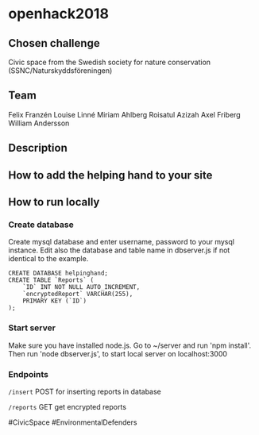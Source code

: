 # openhack2018

## Chosen challenge
Civic space from the Swedish society for nature conservation (SSNC/Naturskyddsföreningen)


## Team
Felix Franzén
Louise Linné
Miriam Ahlberg
Roisatul Azizah
Axel Friberg
William Andersson


## Description


## How to add the helping hand to your site


## How to run locally
### Create database
Create mysql database and enter username, password to your mysql instance. Edit also the database and table name in dbserver.js if not identical to the example.

```
CREATE DATABASE helpinghand;
CREATE TABLE `Reports` (
	`ID` INT NOT NULL AUTO_INCREMENT,
	`encryptedReport` VARCHAR(255),
	PRIMARY KEY (`ID`)
);
```

### Start server
Make sure you have installed node.js.
Go to ~/server and run 'npm install'.
Then run 'node dbserver.js', to start local server on localhost:3000

### Endpoints
`/insert` POST for inserting reports in database

`/reports` GET get encrypted reports


#CivicSpace
#EnvironmentalDefenders
